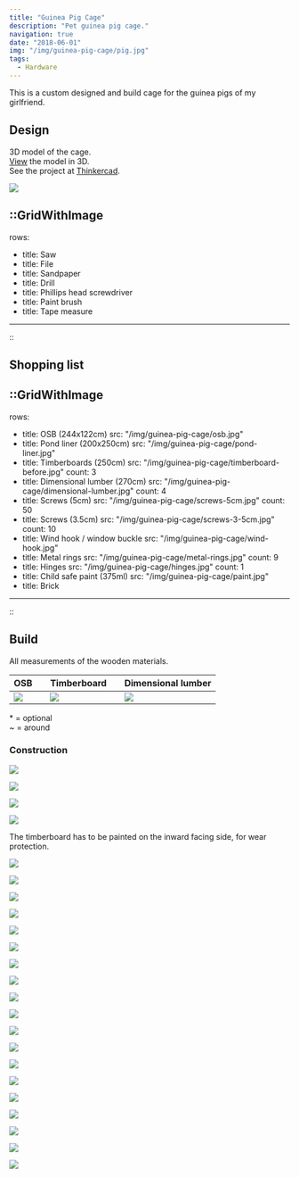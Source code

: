 ```yaml
---
title: "Guinea Pig Cage"
description: "Pet guinea pig cage."
navigation: true
date: "2018-06-01"
img: "/img/guinea-pig-cage/pig.jpg"
tags:
  - Hardware
---
```


This is a custom designed and build cage for the guinea pigs of my girlfriend.

## Design

3D model of the cage.<br>
[View](https://www.tinkercad.com/embed/jtFlKzD78Hj)
the model in 3D.<br>
See the project at
[Thinkercad](https://www.tinkercad.com/things/jtFlKzD78Hj).

![](/img/guinea-pig-cage/3d-model.png "")

::GridWithImage
---
rows:
  - title: Saw
  - title: File
  - title: Sandpaper
  - title: Drill
  - title: Phillips head screwdriver
  - title: Paint brush
  - title: Tape measure
---
::

## Shopping list

::GridWithImage
---
rows:
  - title: OSB (244x122cm)
    src: "/img/guinea-pig-cage/osb.jpg"
  - title: Pond liner (200x250cm)
    src: "/img/guinea-pig-cage/pond-liner.jpg"
  - title: Timberboards (250cm)
    src: "/img/guinea-pig-cage/timberboard-before.jpg"
    count: 3
  - title: Dimensional lumber (270cm)
    src: "/img/guinea-pig-cage/dimensional-lumber.jpg"
    count: 4
  - title: Screws (5cm)
    src: "/img/guinea-pig-cage/screws-5cm.jpg"
    count: 50
  - title: Screws (3.5cm)
    src: "/img/guinea-pig-cage/screws-3-5cm.jpg"
    count: 10
  - title: Wind hook / window buckle
    src: "/img/guinea-pig-cage/wind-hook.jpg"
  - title: Metal rings
    src: "/img/guinea-pig-cage/metal-rings.jpg"
    count: 9
  - title: Hinges
    src: "/img/guinea-pig-cage/hinges.jpg"
    count: 1
  - title: Child safe paint (375ml)
    src: "/img/guinea-pig-cage/paint.jpg"
  - title: Brick
---
::

## Build

All measurements of the wooden materials.

| OSB                                               |   | Timberboard                                                |   | Dimensional lumber                                               |
|---------------------------------------------------|---|------------------------------------------------------------|---|------------------------------------------------------------------|
| ![](/img/guinea-pig-cage/osb-measurements.jpg "") |   | ![](/img/guinea-pig-cage/timberboards-measurements.jpg "") |   | ![](/img/guinea-pig-cage/dimensional-lumber-measurements.jpg "") |

\* = optional<br>
~ = around

### Construction

![](/img/guinea-pig-cage/saw-file-beams.jpg "")

![](/img/guinea-pig-cage/osb-bottom.jpg "")

![](/img/guinea-pig-cage/osb-flipped.jpg "")

![](/img/guinea-pig-cage/osb-pond-liner.jpg "")

The timberboard has to be painted on the inward facing side, for wear protection.

![](/img/guinea-pig-cage/timberboard-before.jpg "")

![](/img/guinea-pig-cage/timberboard-after.jpg "")

![](/img/guinea-pig-cage/saw-marks-door.jpg "")

![](/img/guinea-pig-cage/saw-door.jpg "")

![](/img/guinea-pig-cage/one-board.jpg "")

![](/img/guinea-pig-cage/all-boards.jpg "")

![](/img/guinea-pig-cage/upper-level.jpg "")

![](/img/guinea-pig-cage/upper-level-lumber.jpg "")

![](/img/guinea-pig-cage/upper-level-front.jpg "")

![](/img/guinea-pig-cage/upper-level-back.jpg "")

![](/img/guinea-pig-cage/water-bottle-line.jpg "")

![](/img/guinea-pig-cage/water-bottle-hole.jpg "")

![](/img/guinea-pig-cage/water-bottle-done.jpg "")

![](/img/guinea-pig-cage/water-bottle-show.jpg "")

![](/img/guinea-pig-cage/legs.jpg "")

![](/img/guinea-pig-cage/door.jpg "")

![](/img/guinea-pig-cage/water-bottle.jpg "")

![](/img/guinea-pig-cage/complete.jpg "")

![](/img/guinea-pig-cage/pig.jpg "")
